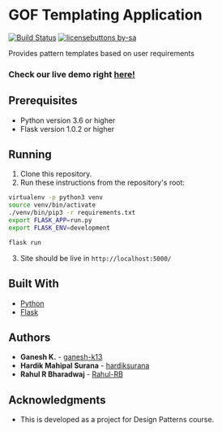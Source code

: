 # GOF Templating Application

[![Build Status](https://travis-ci.org/ganesh-k13/GOF-Templates.svg?branch=master)](https://travis-ci.org/ganesh-k13/GOF-Templates) [![licensebuttons by-sa](https://licensebuttons.net/l/by-sa/3.0/88x31.png)](https://creativecommons.org/licenses/by-sa/4.0)

Provides pattern templates based on user requirements 

### Check our live demo right [here!](https://spryion.pythonanywhere.com/)

## Prerequisites

* Python version 3.6 or higher
* Flask version 1.0.2 or higher

## Running

1. Clone this repository.
2. Run these instructions from the repository's root:
```bash
virtualenv -p python3 venv
source venv/bin/activate
./venv/bin/pip3 -r requirements.txt
export FLASK_APP=run.py
export FLASK_ENV=development

flask run
```
3. Site should be live in `http://localhost:5000/`

## Built With

* [Python](https://docs.python.org/3/)
* [Flask](http://flask.pocoo.org/)

## Authors

* **Ganesh K.** - [ganesh-k13](https://github.com/ganesh-k13)
* **Hardik Mahipal Surana** - [hardiksurana](https://github.com/hardiksurana)
* **Rahul R Bharadwaj** - [Rahul-RB](https://github.com/Rahul-RB)


## Acknowledgments

* This is developed as a project for Design Patterns course.
